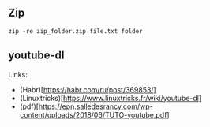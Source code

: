 
## Zip
`zip -re zip_folder.zip file.txt folder`

## youtube-dl

Links:
- (Habr)[https://habr.com/ru/post/369853/]
- (Linuxtricks)[https://www.linuxtricks.fr/wiki/youtube-dl]
- (pdf)[https://epn.salledesrancy.com/wp-content/uploads/2018/06/TUTO-youtube.pdf]
